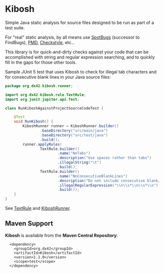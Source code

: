 # Kibosh
Simple Java static analysis for source files designed to be run as part of a test suite.

For "real" static analysis, by all means use [SpotBugs](https://spotbugs.github.io/) (successor to FindBugs), [PMD](https://pmd.github.io/), [Checkstyle](https://checkstyle.sourceforge.io/), etc...

This library is for quick-and-dirty checks against your code that can be accomplished with string and regular expression searching, and to quickly fill in the gaps for those other tools.

Sample JUnit 5 test that uses Kibosh to check for illegal tab characters and for consecutive blank lines in your Java source files:

```java
package org.dx42.kibosh.runner;

import org.dx42.kibosh.rule.TextRule;
import org.junit.jupiter.api.Test;

class RunKiboshAgainstProjectSourceCodeTest {

    @Test
    void RunKibosh() {
        KiboshRunner runner = KiboshRunner.builder()
                .baseDirectory("src/main/java")
                .baseDirectory("src/test/java")
                .build();
        runner.applyRules(
                TextRule.builder()
                        .name("NoTabs")
                        .description("Use spaces rather than tabs")
                        .illegalString("\t")
                        .build(),
                TextRule.builder()
                        .name("NoConsecutiveBlankLines")
                        .description("Do not include consecutive blank/empty lines")
                        .illegalRegularExpression("\\n\\s*\\n\\s*\\n")
                        .build());
    }
}
```

See [TextRule](docs/TextRule.md) and [KiboshRunner](docs/KiboshRunner.md).

## Maven Support

**Kibosh** is available from the **Maven Central Repository**:

```
  <dependency>
    <groupId>org.dx42</groupId>
    <artifactId>Kibosh</artifactId>
    <version>1.1.0</version>
    <scope>test</scope>
  </dependency>
```

